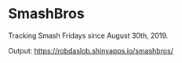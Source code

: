 # SmashBros

Tracking Smash Fridays since August 30th, 2019.

Output: https://robdaslob.shinyapps.io/smashbros/